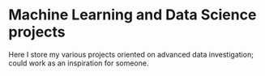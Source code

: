 # Machine Learning and Data Science projects

Here I store my various projects oriented on advanced data investigation; could work as an inspiration for someone.
